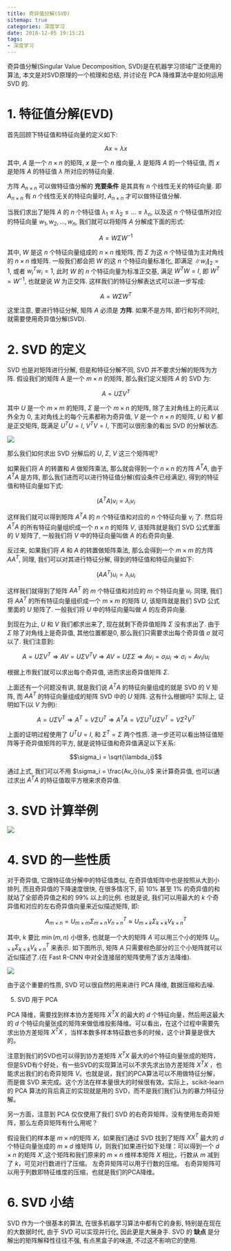 ```yaml
---
title: 奇异值分解(SVD)
sitemap: true
categories: 深度学习
date: 2018-12-05 19:15:21
tags:
- 深度学习
---
```


奇异值分解(Singular Value Decomposition, SVD)是在机器学习领域广泛使用的算法, 本文是对SVD原理的一个梳理和总结, 并讨论在 PCA 降维算法中是如何运用 SVD 的.

# 1. 特征值分解(EVD)

首先回顾下特征值和特征向量的定义如下:

$$Ax = \lambda x$$

其中, $A$ 是一个 $n\times n$ 的矩阵, $x$ 是一个 $n$ 维向量, $\lambda$ 是矩阵 $A$ 的一个特征值, 而 $x$ 是矩阵 $A$ 的特征值 $\lambda$ 所对应的特征向量.

方阵 $A_{n\times n}$ 可以做特征值分解的 **充要条件** 是其具有 $n$ 个线性无关的特征向量. 即 $A_{n\times n}$ 有 $n$ 个线性无关的特征向量时, $A_{n\times n}$ 才可以做特征值分解.

当我们求出了矩阵 $A$ 的 $n$ 个特征值 $\lambda_1 \leq \lambda_2 \leq ... \leq \lambda_n$, 以及这 $n$ 个特征值所对应的特征向量 $w_1, w_2, ..., w_n$, 我们就可以将矩阵 $A$ 分解成下面的形式:

$$A = W \Sigma W^{-1}$$

其中, $W$ 是这 $n$ 个特征向量组成的 $n\times n$ 维矩阵, 而 $\Sigma$ 为这 $n$ 个特征值为主对角线的 $n\times n$ 维矩阵. 一般我们都会把 $W$ 的这 $n$ 个特征向量标准化, 即满足 $\| w_i\|_2 = 1$, 或者 $w_i^T w_i = 1$, 此时 $W$ 的 $n$ 个特征向量为标准正交基, 满足 $W^T W = I$, 即 $W^T = W^{-1}$, 也就是说 $W$ 为正交阵. 这样我们的特征分解表达式可以进一步写成:

$$A = W\Sigma W^T$$

这里注意, 要进行特征分解, 矩阵 $A$ 必须是 **方阵**. 如果不是方阵, 即行和列不同时, 就需要使用奇异值分解(SVD).

# 2. SVD 的定义

SVD 也是对矩阵进行分解, 但是和特征分解不同, SVD 并不要求分解的矩阵为方阵. 假设我们的矩阵 A 是一个 $m\times n$ 的矩阵, 那么我们定义矩阵 $A$ 的 SVD 为:

$$A = U\Sigma V^T$$

其中 $U$ 是一个 $m \times m$ 的矩阵, $\Sigma$ 是一个 $m\times n$ 的矩阵, 除了主对角线上的元素以外全为 0, 主对角线上的每个元素都称为奇异值, $V$ 是一个 $n \times n$ 的矩阵, $U$ 和 $V$ 都是正交矩阵, 既满足 $U^T U = I$, $V^T V = I$, 下图可以很形象的看出 SVD 的分解状态.

![](https://wx2.sinaimg.cn/large/d7b90c85ly1g0s5zx0xqaj20ht05z0t2.jpg)

那么我们如何求出 SVD 分解后的 $U$, $\Sigma$, $V$ 这三个矩阵呢?

如果我们将 $A$ 的转置和 $A$ 做矩阵乘法, 那么就会得到一个 $n\times n$ 的方阵 $A^T A$, 由于 $A^T A$ 是方阵, 那么我们进而可以进行特征值分解(假设条件已经满足), 得到的特征值和特征向量如下式:

$$(A^T A)v_i = \lambda_i v_i$$

这样我们就可以得到矩阵 $A^T A$ 的 $n$ 个特征值和对应的 $n$ 个特征向量 $v_i$ 了. 然后将 $A^T A$ 的所有特征向量组织成一个 $n\times n$ 的矩阵 $V$, 该矩阵就是我们 SVD 公式里面的 $V$ 矩阵了, 一般我们将 $V$ 中的特征向量叫做 $A$ 的右奇异向量.

反过来, 如果我们将 $A$ 和 $A$ 的转置做矩阵乘法, 那么会得到一个 $m \times m$ 的方阵 $AA^T$, 同理, 我们可以对其进行特征分解, 得到的特征值和特征向量如下:

$$(AA^T) u_i = \lambda_i u_i$$

这样我们就得到了矩阵 $AA^T$ 的 $m$ 个特征值和对应的 $m$ 个特征向量 $u_i$. 同理, 我们将 $AA^T$ 的所有特征向量组织成一个 $m\times m$ 的矩阵 $U$, 该矩阵就是我们 SVD 公式里面的 $U$ 矩阵了. 一般我们将 $U$ 中的特征向量叫做 $A$ 的左奇异向量.

到现在为止, $U$ 和 $V$ 我们都求出来了, 现在就剩下奇异值矩阵 $\Sigma$ 没有求出了. 由于 $\Sigma$ 除了对角线上是奇异值, 其他位置都是0, 那么我们只需要求出每个奇异值 $\sigma$ 就可以了. 我们注意到:

$$A = U\Sigma V^T \Longrightarrow AV = U\Sigma V^T V \Longrightarrow AV = U\Sigma \Sigma \Longrightarrow Av_i = \sigma_i u_i \Longrightarrow \sigma_i = Av_i / u_i$$

根据上市我们就可以求出每个奇异值, 进而求出奇异值矩阵 $\Sigma$.

上面还有一个问题没有讲, 就是我们说 $A^T A$ 的特征向量组成的就是 SVD 的 V 矩阵, 而 $A A^T$ 的特征向量组成的矩阵 SVD 中的 $U$ 矩阵. 这有什么根据吗? 实际上, 证明如下(以 $V$ 为例):

$$A = U \Sigma V^T \Longrightarrow A^T = V\Sigma U^T \Longrightarrow A^T A = V\Sigma U^T U\Sigma V^T = V\Sigma^2 V^T$$

上面的证明过程使用了 $U^T U = I$, 和 $\Sigma^T = \Sigma$ 两个性质. 进一步还可以看出特征值矩阵等于奇异值矩阵的平方, 就是说特征值和奇异值满足以下关系:

$$\sigma_i = \sqrt{\lambda_i}$$

通过上式, 我们可以不用 $\sigma_i = \frac{Av_i}{u_i}$ 来计算奇异值, 也可以通过求出 $A^T A$ 的特征值取平方根来求奇异值.

# 3. SVD 计算举例

![](https://wx3.sinaimg.cn/large/d7b90c85ly1g0s71g466hj20zv0u0jxu.jpg)

# 4. SVD 的一些性质

对于奇异值, 它跟特征值分解中的特征值类似, 在奇异值矩阵中也是按照从大到小排列, 而且奇异值的下降速度很快, 在很多情况下, 前 10% 甚至 1% 的奇异值的和就站了全部奇异值之和的 99% 以上的比例.  也就是说, 我们可以用最大的 $k$ 个奇异值和对应的左右奇异值向量来近似描述矩阵, 即:

$$A_{m\times n} = U_{m\times m} \Sigma_{m\times n} V^T_{n\times n} \approx U_{m\times k} \Sigma_{k\times k} V^T_{k\times n}$$

其中, $k$ 要比 $\min(m, n)$ 小很多, 也就是一个大的矩阵 $A$ 可以用三个小的矩阵 $U_{m\times k} \Sigma_{k\times k} V^T_{k\times n}$ 来表示. 如下图所示, 矩阵 $A$ 只需要棕色部分的三个小矩阵就可以近似描述了.(在 Fast R-CNN 中对全连接层的矩阵使用了该方法降维).

![](https://wx2.sinaimg.cn/large/d7b90c85ly1g0s605o40dj20id077dgn.jpg)

由于这个重要的性质, SVD 可以很自然的用来进行 PCA 降维, 数据压缩和去噪.

5. SVD 用于 PCA

PCA 降维，需要找到样本协方差矩阵 $X^{T}X$ 的最大的 $d$ 个特征向量，然后用这最大的 $d$ 个特征向量张成的矩阵来做低维投影降维。可以看出，在这个过程中需要先求出协方差矩阵 $X^{T}X$ ，当样本数多样本特征数也多的时候，这个计算量是很大的。

注意到我们的SVD也可以得到协方差矩阵 $X^{T}X$ 最大的d个特征向量张成的矩阵，但是SVD有个好处，有一些SVD的实现算法可以不求先求出协方差矩阵 $X^{T}X$ ，也能求出我们的右奇异矩阵 $V$。也就是说，我们的PCA算法可以不用做特征分解，而是做 SVD 来完成。这个方法在样本量很大的时候很有效。实际上，scikit-learn 的 PCA 算法的背后真正的实现就是用的 SVD，而不是我们我们认为的暴力特征分解。

另一方面，注意到 PCA 仅仅使用了我们 SVD 的右奇异矩阵，没有使用左奇异矩阵，那么左奇异矩阵有什么用呢？

假设我们的样本是 $m\times n$的矩阵 $X$，如果我们通过 SVD 找到了矩阵 $XX^{T}$ 最大的 $d$ 个特征向量张成的 $m\times d$ 维矩阵 $U$，则我们如果进行如下处理：可以得到一个 $d\times n$ 的矩阵 $X'$,这个矩阵和我们原来的 $m\times n$ 维样本矩阵 $X$ 相比，行数从 $m$ 减到了 $k$，可见对行数进行了压缩。
左奇异矩阵可以用于行数的压缩。
右奇异矩阵可以用于列数即特征维度的压缩，也就是我们的PCA降维。

# 6. SVD 小结
SVD 作为一个很基本的算法, 在很多机器学习算法中都有它的身影, 特别是在现在的大数据时代, 由于 SVD 可以实现并行化, 因此更是大展身手. SVD 的 **缺点** 是分解出的矩阵解释性往往不强, 有点黑盒子的味道, 不过这不影响它的使用.
